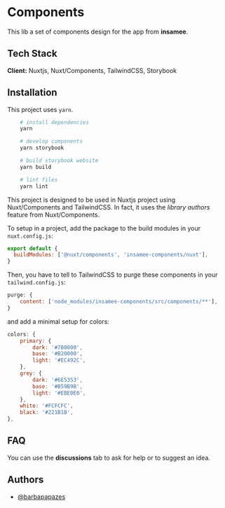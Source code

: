 # Components

This lib a set of components design for the app from **insamee**.

## Tech Stack

**Client:** Nuxtjs, Nuxt/Components, TailwindCSS, Storybook

## Installation

This project uses `yarn`.

```bash
    # install dependencies
    yarn

    # develop components
    yarn storybook

    # build storybook website
    yarn build

    # lint files
    yarn lint
```

This project is designed to be used in Nuxtjs project using Nuxt/Components and TailwindCSS. In fact, it uses the _library authors_ feature from Nuxt/Components.

To setup in a project, add the package to the build modules in your `nuxt.config.js`:

```js
export default {
  buildModules: ['@nuxt/components', 'insamee-components/nuxt'],
}
```

Then, you have to tell to TailwindCSS to purge these components in your `tailwind.config.js`:

```js
purge: {
    content: ['node_modules/insamee-components/src/components/**'],
}
```

and add a minimal setup for colors:

```js
colors: {
    primary: {
        dark: '#7B0000',
        base: '#B20000',
        light: '#EC492C',
    },
    grey: {
        dark: '#6E5353',
        base: '#B59B9B',
        light: '#EBE0E0',
    },
    white: '#FCFCFC',
    black: '#221B1B',
},
```

## FAQ

You can use the **discussions** tab to ask for help or to suggest an idea.

## Authors

- [@barbapapazes](https://www.github.com/barbapapazes)
